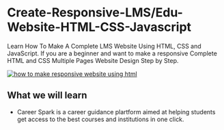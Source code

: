 # Create-Responsive-LMS/Edu-Website-HTML-CSS-Javascript

Learn How To Make A Complete LMS Website Using HTML, CSS and JavaScript. If you are a beginner and want to make a responsive Complete HTML and CSS Multiple Pages Website Design Step by Step.

[![how to make responsive website using html](https://user-images.githubusercontent.com/80243988/135752832-3b071e5c-e301-422e-8a2d-3bdf7b4d26a1.PNG)](https://www.youtube.com/playlist?list=PL9bD98LkBR7PlSUOf_sbqr235NgrxMnJP)

## What we will learn
- Career Spark is a career guidance plartform aimed at helping students get access to the best courses and institutions in one click. 